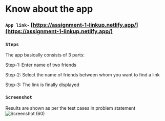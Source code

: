 # Know about the app

### `App link-` [https://assignment-1-linkup.netlify.app/](https://assignment-1-linkup.netlify.app/)

### `Steps`

The app basically consists of 3 parts:

Step-1: Enter name of two friends

Step-2: Select the name of friends between whom you want to find a link

Step-3: The link is finally displayed

### `Screenshot`

Results are shown as per the test cases in problem statement
![Screenshot (60)](https://user-images.githubusercontent.com/65459610/152848646-09768985-e8c6-4110-aaaf-94eb12e1c2d5.png)

